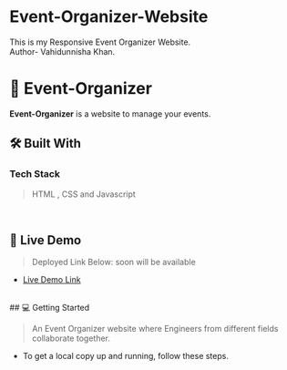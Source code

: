# Event-Organizer-Website
This is my Responsive Event Organizer Website.
<br>
Author- Vahidunnisha Khan.
<br>
<!-- PROJECT DESCRIPTION -->
# 📖 Event-Organizer <a name="about-project"></a>

**Event-Organizer** is a website to manage your events.

## 🛠 Built With <a name="built-with"></a>

### Tech Stack <a name="tech-stack"></a>

> HTML , CSS and Javascript
<br>
<!-- LIVE DEMO -->

## 🚀 Live Demo <a name="live-demo"></a>

> Deployed Link Below:
> soon will be available

- [Live Demo Link](https://nishakhan77.github.io/Event-Organizer-Website/)

<br>
## 💻 Getting Started <a name="getting-started"></a>

> An Event Organizer website where Engineers from different fields collaborate together.

- To get a local copy up and running, follow these steps.
